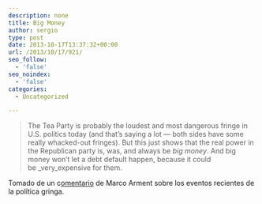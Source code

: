 ```yaml
---
description: none
title: Big Money
author: sergio
type: post
date: 2013-10-17T13:37:32+00:00
url: /2013/10/17/921/
seo_follow:
  - 'false'
seo_noindex:
  - 'false'
categories:
  - Uncategorized

---
```

> The Tea Party is probably the loudest and most dangerous fringe in U.S. politics today (and that’s saying a lot — both sides have some really whacked-out fringes). But this just shows that the real power in the Republican party is, was, and always be _big money_. And big money won’t let a debt default happen, because it could be _very_expensive for them.

Tomado de un c[omentario][1] de Marco Arment sobre los eventos recientes de la política gringa.

 [1]: http://www.nytimes.com/2013/10/17/us/congress-budget-debate.html?hp&_r=1&

